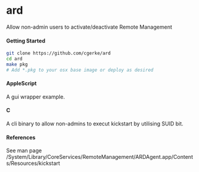 # ard
Allow non-admin users to activate/deactivate Remote Management

#### Getting Started

``` bash
git clone https://github.com/cgerke/ard
cd ard
make pkg
# Add *.pkg to your osx base image or deploy as desired
```

#### AppleScript
A gui wrapper example.

#### C
A cli binary to allow non-admins to execut kickstart by utilising SUID bit.

#### References
See man page /System/Library/CoreServices/RemoteManagement/ARDAgent.app/Contents/Resources/kickstart
